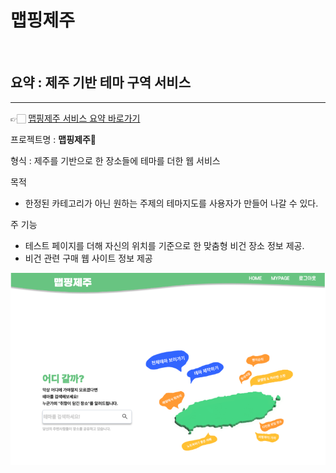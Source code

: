 # 맵핑제주

<br>

## 요약 : 제주 기반 테마 구역 서비스

---

👉🏻 [맵핑제주 서비스 요약 바로가기](https://docs.google.com/presentation/d/1TPNJSB8-3Ak64CxPvIKdvKU_JNcsfb-O6WOrEDMULyk/edit?usp=sharing)

프로젝트명 : **맵핑제주🌿**

형식 : 제주를 기반으로 한 장소들에 테마를 더한 웹 서비스

목적 

- 한정된 카테고리가 아닌 원하는 주제의 테마지도를 사용자가 만들어 나갈 수 있다.

주 기능 

- 테스트 페이지를 더해 자신의 위치를 기준으로 한 맞춤형 비건 장소 정보 제공.
- 비건 관련 구매 웹 사이트 정보 제공

![메인화면](image.png)

<br>




